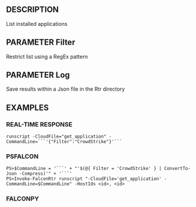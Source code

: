 ## DESCRIPTION
List installed applications

## PARAMETER Filter
Restrict list using a RegEx pattern

## PARAMETER Log
Save results within a Json file in the Rtr directory

## EXAMPLES

### REAL-TIME RESPONSE
```
runscript -CloudFile="get_application" -CommandLine=```'{"Filter":"CrowdStrike"}'```
```
### PSFALCON
```
PS>$CommandLine = '```' + "'$(@{ Filter = 'CrowdStrike' } | ConvertTo-Json -Compress)'" + '```'
PS>Invoke-FalconRtr runscript "-CloudFile='get_application' -CommandLine=$CommandLine" -HostIds <id>, <id>
```
### FALCONPY
